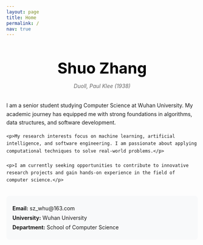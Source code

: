 ```yaml
---
layout: page
title: Home
permalink: /
nav: true
---
```


<div class="home-content">
  <div class="header-text">
    <h1>Shuo Zhang</h1>
    <p class="image-caption">Duoll, Paul Klee (1938)</p>
  </div>

  <div class="introduction">
    <p>I am a senior student studying Computer Science at Wuhan University. My academic journey has equipped me with strong foundations in algorithms, data structures, and software development.</p>

    <p>My research interests focus on machine learning, artificial intelligence, and software engineering. I am passionate about applying computational techniques to solve real-world problems.</p>

    <p>I am currently seeking opportunities to contribute to innovative research projects and gain hands-on experience in the field of computer science.</p>
  </div>

  <div class="contact-info">
    <p><strong>Email:</strong> sz_whu@163.com</p>
    <p><strong>University:</strong> Wuhan University</p>
    <p><strong>Department:</strong> School of Computer Science</p>
  </div>
</div>

<style>
.home-content {
  max-width: 800px;
  margin: 0 auto;
  text-align: center;
}

.header-text {
  margin-bottom: 2rem;
}

.header-text h1 {
  font-size: 2.5rem;
  font-weight: bold;
  margin-bottom: 0.5rem;
  color: #000;
}

.image-caption {
  color: #666;
  font-style: italic;
  margin-bottom: 2rem;
}

.introduction {
  text-align: left;
  margin: 2rem 0;
  line-height: 1.6;
}

.introduction p {
  margin-bottom: 1rem;
}

.contact-info {
  text-align: left;
  margin-top: 2rem;
  padding: 1rem;
  background-color: #f8f9fa;
  border-radius: 8px;
}

.contact-info p {
  margin: 0.5rem 0;
}
</style>
